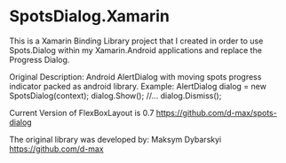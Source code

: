 # SpotsDialog.Xamarin
This is a Xamarin Binding Library project that I created in order to use Spots.Dialog within my Xamarin.Android applications and replace the Progress Dialog.

Original Description:
Android AlertDialog with moving spots progress indicator packed as android library. Example:
AlertDialog dialog = new SpotsDialog(context);
dialog.Show();
//...
dialog.Dismiss();
	  
Current Version of FlexBoxLayout is 0.7
https://github.com/d-max/spots-dialog

The original library was developed by:
Maksym Dybarskyi
https://github.com/d-max